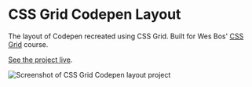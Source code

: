 # CSS Grid Codepen Layout

The layout of Codepen recreated using CSS Grid. Built for Wes Bos' [CSS Grid](https://cssgrid.io/) course.

[See the project live](https://gk-hynes.github.io/css-grid-codepen-layout/).

![Screenshot of CSS Grid Codepen layout project](https://res.cloudinary.com/gerhynes/image/upload/q_auto/v1551305591/Screenshot_2019-02-27_CSS_Grid_Codepen_Layout_1_fxxmfq.png)
